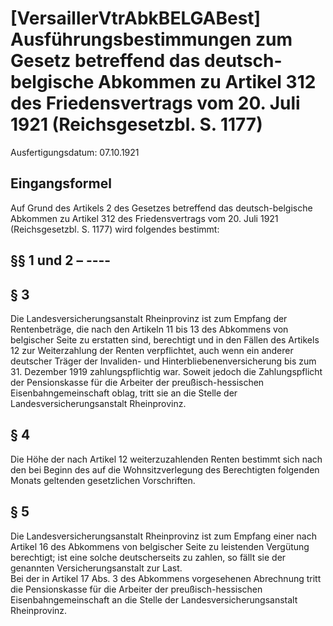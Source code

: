 # [VersaillerVtrAbkBELGABest] Ausführungsbestimmungen zum Gesetz betreffend das deutsch-belgische Abkommen zu Artikel 312 des Friedensvertrags vom 20. Juli 1921 (Reichsgesetzbl. S. 1177)

Ausfertigungsdatum: 07.10.1921

 

## Eingangsformel

Auf Grund des Artikels 2 des Gesetzes betreffend das deutsch-belgische Abkommen zu Artikel 312 des Friedensvertrags vom 20. Juli 1921 (Reichsgesetzbl. S. 1177) wird folgendes bestimmt:


## §§ 1 und 2 – ----


## § 3

Die Landesversicherungsanstalt Rheinprovinz ist zum Empfang der Rentenbeträge, die nach den Artikeln 11 bis 13 des Abkommens von belgischer Seite zu erstatten sind, berechtigt und in den Fällen des Artikels 12 zur Weiterzahlung der Renten verpflichtet, auch wenn ein anderer deutscher Träger der Invaliden- und Hinterbliebenenversicherung bis zum 31. Dezember 1919 zahlungspflichtig war. Soweit jedoch die Zahlungspflicht der Pensionskasse für die Arbeiter der preußisch-hessischen Eisenbahngemeinschaft oblag, tritt sie an die Stelle der Landesversicherungsanstalt Rheinprovinz.


## § 4

Die Höhe der nach Artikel 12 weiterzuzahlenden Renten bestimmt sich nach den bei Beginn des auf die Wohnsitzverlegung des Berechtigten folgenden Monats geltenden gesetzlichen Vorschriften.


## § 5

Die Landesversicherungsanstalt Rheinprovinz ist zum Empfang einer nach Artikel 16 des Abkommens von belgischer Seite zu leistenden Vergütung berechtigt; ist eine solche deutscherseits zu zahlen, so fällt sie der genannten Versicherungsanstalt zur Last.  
Bei der in Artikel 17 Abs. 3 des Abkommens vorgesehenen Abrechnung tritt die Pensionskasse für die Arbeiter der preußisch-hessischen Eisenbahngemeinschaft an die Stelle der Landesversicherungsanstalt Rheinprovinz.
